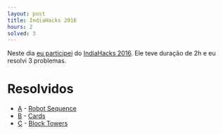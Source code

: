 ```yaml
---
layout: post
title: IndiaHacks 2016
hours: 2
solved: 3
---
```


Neste dia [eu participei](http://codeforces.com/submissions/victorsenam/contest/653) do [IndiaHacks 2016](http://codeforces.com/contest/653). Ele teve duração de 2h e eu resolvi 3 problemas.
# Resolvidos
- [A](http://codeforces.com/contest/653/problem/A) - [Robot Sequence](http://codeforces.com/contest/653/submission/16805770)
- [B](http://codeforces.com/contest/653/problem/B) - [Cards](http://codeforces.com/contest/653/submission/16808492)
- [C](http://codeforces.com/contest/653/problem/C) - [Block Towers](http://codeforces.com/contest/653/submission/16811099)
